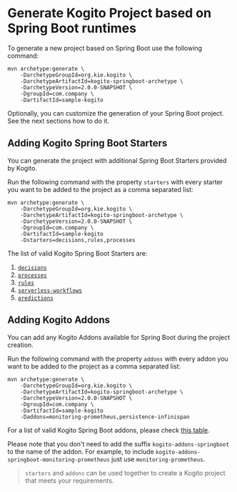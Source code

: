 # Generate Kogito Project based on Spring Boot runtimes

To generate a new project based on Spring Boot use the following command:

```shell
mvn archetype:generate \
    -DarchetypeGroupId=org.kie.kogito \
    -DarchetypeArtifactId=kogito-springboot-archetype \
    -DarchetypeVersion=2.0.0-SNAPSHOT \
    -DgroupId=com.company \
    -DartifactId=sample-kogito
```

Optionally, you can customize the generation of your Spring Boot project. See the next sections how to do it.

## Adding Kogito Spring Boot Starters

You can generate the project with additional Spring Boot Starters provided by Kogito.

<!-- Include Starters Table or link to the README -->

Run the following command with the property `starters` with every starter you want to be added to the project as a comma
separated list:

```shell
mvn archetype:generate \
    -DarchetypeGroupId=org.kie.kogito \
    -DarchetypeArtifactId=kogito-springboot-archetype \
    -DarchetypeVersion=2.0.0-SNAPSHOT \
    -DgroupId=com.company \
    -DartifactId=sample-kogito
    -Dstarters=decisions,rules,processes
```

The list of valid Kogito Spring Boot Starters are:

1. [`decisions`](../../springboot/starters/kogito-decisions-spring-boot-starter)
2. [`processes`](../../springboot/starters/kogito-processes-spring-boot-starter)
3. [`rules`](../../springboot/starters/kogito-rules-spring-boot-starter)
4. [`serverless-workflows`](../../springboot/starters/kogito-serverless-workflow-spring-boot-starter)
5. [`predictions`](../../springboot/starters/kogito-predictions-spring-boot-starter)

## Adding Kogito Addons

You can add any Kogito Addons available for Spring Boot during the project creation.

Run the following command with the property `addons` with every addon you want to be added to the project as a comma
separated list:

```shell
mvn archetype:generate \
    -DarchetypeGroupId=org.kie.kogito \
    -DarchetypeArtifactId=kogito-springboot-archetype \
    -DarchetypeVersion=2.0.0-SNAPSHOT \
    -DgroupId=com.company \
    -DartifactId=sample-kogito
    -Daddons=monitoring-prometheus,persistence-infinispan
```

For a list of valid Kogito Spring Boot addons, please check [this table](../../springboot/addons).

Please note that you don't need to add the suffix `kogito-addons-springboot` to the name of the addon. For example, to
include `kogito-addons-springboot-monitoring-prometheus` just use `monitoring-prometheus`.

> `starters` and `addons` can be used together to create a Kogito project that meets your requirements.
